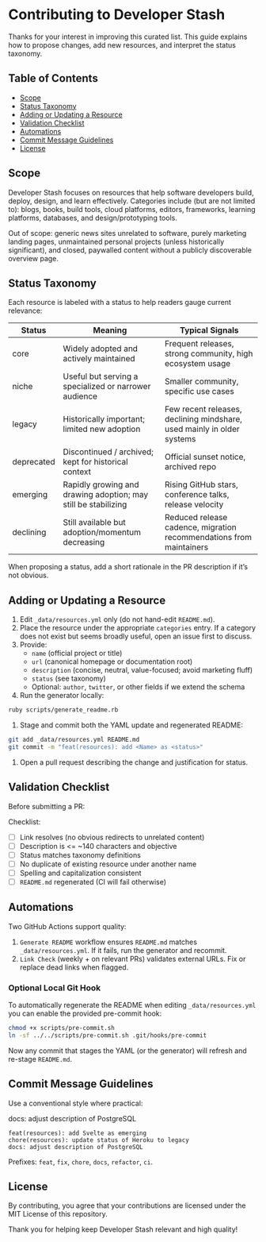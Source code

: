 # Contributing to Developer Stash

Thanks for your interest in improving this curated list. This guide explains how to propose changes, add new resources, and interpret the status taxonomy.

## Table of Contents

- [Scope](#scope)
- [Status Taxonomy](#status-taxonomy)
- [Adding or Updating a Resource](#adding-or-updating-a-resource)
- [Validation Checklist](#validation-checklist)
- [Automations](#automations)
- [Commit Message Guidelines](#commit-message-guidelines)
- [License](#license)

## Scope

Developer Stash focuses on resources that help software developers build, deploy, design, and learn effectively. Categories include (but are not limited to): blogs, books, build tools, cloud platforms, editors, frameworks, learning platforms, databases, and design/prototyping tools.

Out of scope: generic news sites unrelated to software, purely marketing landing pages, unmaintained personal projects (unless historically significant), and closed, paywalled content without a publicly discoverable overview page.

## Status Taxonomy

Each resource is labeled with a status to help readers gauge current relevance:

| Status     | Meaning                                                                                          | Typical Signals                                                                 |
| ---------- | ------------------------------------------------------------------------------------------------ | ------------------------------------------------------------------------------- |
| core       | Widely adopted and actively maintained                                                           | Frequent releases, strong community, high ecosystem usage                       |
| niche      | Useful but serving a specialized or narrower audience                                           | Smaller community, specific use cases                                           |
| legacy     | Historically important; limited new adoption                                                     | Few recent releases, declining mindshare, used mainly in older systems          |
| deprecated | Discontinued / archived; kept for historical context                                            | Official sunset notice, archived repo                                           |
| emerging   | Rapidly growing and drawing adoption; may still be stabilizing                                  | Rising GitHub stars, conference talks, release velocity                         |
| declining  | Still available but adoption/momentum decreasing                                                | Reduced release cadence, migration recommendations from maintainers             |

When proposing a status, add a short rationale in the PR description if it’s not obvious.

## Adding or Updating a Resource

1. Edit `_data/resources.yml` only (do not hand-edit `README.md`).
1. Place the resource under the appropriate `categories` entry. If a category does not exist but seems broadly useful, open an issue first to discuss.
1. Provide:
   - `name` (official project or title)
   - `url` (canonical homepage or documentation root)
   - `description` (concise, neutral, value-focused; avoid marketing fluff)
   - `status` (see taxonomy)
   - Optional: `author`, `twitter`, or other fields if we extend the schema
1. Run the generator locally:

```bash
ruby scripts/generate_readme.rb
```

1. Stage and commit both the YAML update and regenerated README:

```bash
git add _data/resources.yml README.md
git commit -m "feat(resources): add <Name> as <status>"
```

1. Open a pull request describing the change and justification for status.

## Validation Checklist

Before submitting a PR:

Checklist:

- [ ] Link resolves (no obvious redirects to unrelated content)
- [ ] Description is <= ~140 characters and objective
- [ ] Status matches taxonomy definitions
- [ ] No duplicate of existing resource under another name
- [ ] Spelling and capitalization consistent
- [ ] `README.md` regenerated (CI will fail otherwise)

## Automations

Two GitHub Actions support quality:

1. `Generate README` workflow ensures `README.md` matches `_data/resources.yml`. If it fails, run the generator and recommit.
2. `Link Check` (weekly + on relevant PRs) validates external URLs. Fix or replace dead links when flagged.

### Optional Local Git Hook

To automatically regenerate the README when editing `_data/resources.yml` you can enable the provided pre-commit hook:

```bash
chmod +x scripts/pre-commit.sh
ln -sf ../../scripts/pre-commit.sh .git/hooks/pre-commit
```

Now any commit that stages the YAML (or the generator) will refresh and re-stage `README.md`.

## Commit Message Guidelines

Use a conventional style where practical:

docs: adjust description of PostgreSQL
 
```text
feat(resources): add Svelte as emerging
chore(resources): update status of Heroku to legacy
docs: adjust description of PostgreSQL
```

Prefixes: `feat`, `fix`, `chore`, `docs`, `refactor`, `ci`.

## License

By contributing, you agree that your contributions are licensed under the MIT License of this repository.

Thank you for helping keep Developer Stash relevant and high quality!
